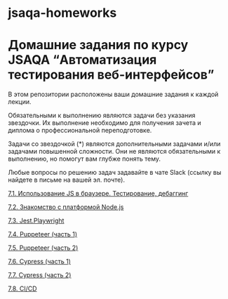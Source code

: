 # jsaqa-homeworks

# Домашние задания по курсу JSAQA “Автоматизация тестирования веб-интерфейсов”

В этом репозитории расположены ваши домашние задания к каждой лекции.

Обязательными к выполнению являются задачи без указания звездочки. Их выполнение необходимо для получения зачета и диплома о профессиональной переподготовке.

Задачи со звездочкой (*) являются дополнительными задачами и/или задачами повышенной сложности. Они не являются обязательными к выполнению, но помогут вам глубже понять тему.

Любые вопросы по решению задач задавайте в чате Slack (ссылку вы найдете в письме на вашей эл. почте).

[7.1. Использование JS в браузере. Тестирование, дебаггинг]()

[7.2. Знакомство с платформой Node.js]()

[7.3. Jest.Playwright]()

[7.4. Puppeteer (часть 1)]()

[7.5. Puppeteer (часть 2)]()

[7.6. Cypress (часть 1)]()

[7.7. Cypress (часть 2)]()

[7.8. CI/СD]()
